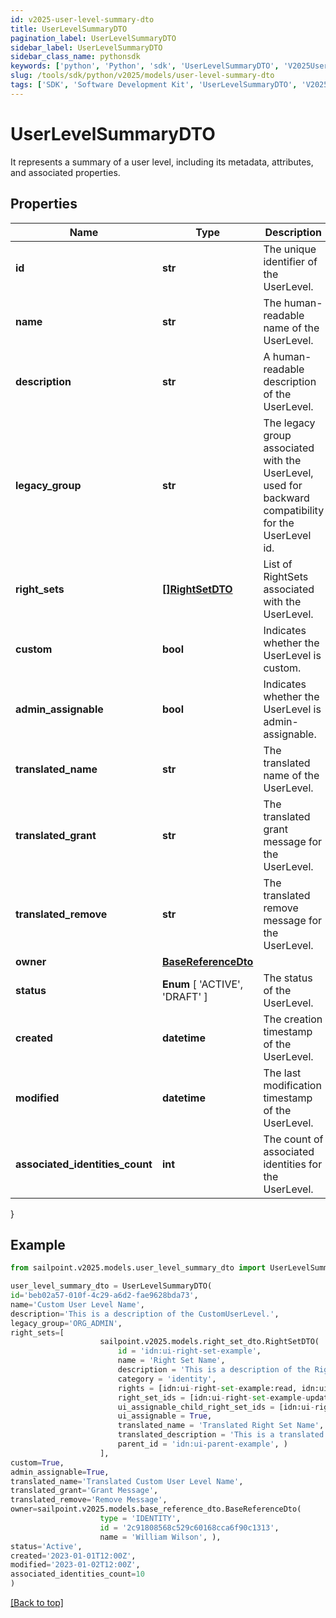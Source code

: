 ```yaml
---
id: v2025-user-level-summary-dto
title: UserLevelSummaryDTO
pagination_label: UserLevelSummaryDTO
sidebar_label: UserLevelSummaryDTO
sidebar_class_name: pythonsdk
keywords: ['python', 'Python', 'sdk', 'UserLevelSummaryDTO', 'V2025UserLevelSummaryDTO'] 
slug: /tools/sdk/python/v2025/models/user-level-summary-dto
tags: ['SDK', 'Software Development Kit', 'UserLevelSummaryDTO', 'V2025UserLevelSummaryDTO']
---
```


# UserLevelSummaryDTO

It represents a summary of a user level, including its metadata, attributes, and associated properties.

## Properties

Name | Type | Description | Notes
------------ | ------------- | ------------- | -------------
**id** | **str** | The unique identifier of the UserLevel. | [optional] 
**name** | **str** | The human-readable name of the UserLevel. | [optional] 
**description** | **str** | A human-readable description of the UserLevel. | [optional] 
**legacy_group** | **str** | The legacy group associated with the UserLevel, used for backward compatibility for the UserLevel id. | [optional] 
**right_sets** | [**[]RightSetDTO**](right-set-dto) | List of RightSets associated with the UserLevel. | [optional] 
**custom** | **bool** | Indicates whether the UserLevel is custom. | [optional] [default to True]
**admin_assignable** | **bool** | Indicates whether the UserLevel is admin-assignable. | [optional] [default to True]
**translated_name** | **str** | The translated name of the UserLevel. | [optional] 
**translated_grant** | **str** | The translated grant message for the UserLevel. | [optional] 
**translated_remove** | **str** | The translated remove message for the UserLevel. | [optional] 
**owner** | [**BaseReferenceDto**](base-reference-dto) |  | [optional] 
**status** |  **Enum** [  'ACTIVE',    'DRAFT' ] | The status of the UserLevel. | [optional] 
**created** | **datetime** | The creation timestamp of the UserLevel. | [optional] 
**modified** | **datetime** | The last modification timestamp of the UserLevel. | [optional] 
**associated_identities_count** | **int** | The count of associated identities for the UserLevel. | [optional] 
}

## Example

```python
from sailpoint.v2025.models.user_level_summary_dto import UserLevelSummaryDTO

user_level_summary_dto = UserLevelSummaryDTO(
id='beb02a57-010f-4c29-a6d2-fae9628bda73',
name='Custom User Level Name',
description='This is a description of the CustomUserLevel.',
legacy_group='ORG_ADMIN',
right_sets=[
                    sailpoint.v2025.models.right_set_dto.RightSetDTO(
                        id = 'idn:ui-right-set-example', 
                        name = 'Right Set Name', 
                        description = 'This is a description of the RightSet.', 
                        category = 'identity', 
                        rights = [idn:ui-right-set-example:read, idn:ui-right-set-example:write], 
                        right_set_ids = [idn:ui-right-set-example-update, idn:ui-right-set-example-delete], 
                        ui_assignable_child_right_set_ids = [idn:ui-right-set-example-detail, idn:ui-right-set-example-management], 
                        ui_assignable = True, 
                        translated_name = 'Translated Right Set Name', 
                        translated_description = 'This is a translated description of the RightSet.', 
                        parent_id = 'idn:ui-parent-example', )
                    ],
custom=True,
admin_assignable=True,
translated_name='Translated Custom User Level Name',
translated_grant='Grant Message',
translated_remove='Remove Message',
owner=sailpoint.v2025.models.base_reference_dto.BaseReferenceDto(
                    type = 'IDENTITY', 
                    id = '2c91808568c529c60168cca6f90c1313', 
                    name = 'William Wilson', ),
status='Active',
created='2023-01-01T12:00Z',
modified='2023-01-02T12:00Z',
associated_identities_count=10
)

```
[[Back to top]](#) 

